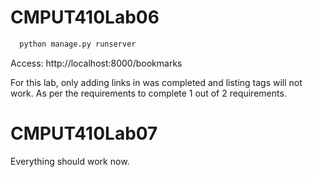 # CMPUT410Lab06

```python
  python manage.py runserver
```

Access: http://localhost:8000/bookmarks

For this lab, only adding links in was completed and listing tags will not work. As per the requirements to complete 1 out of 2 requirements.

# CMPUT410Lab07

Everything should work now.
